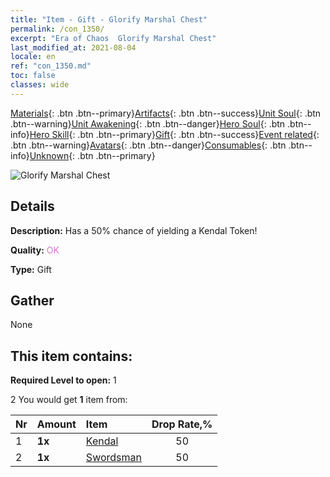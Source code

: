 ```yaml
---
title: "Item - Gift - Glorify Marshal Chest"
permalink: /con_1350/
excerpt: "Era of Chaos  Glorify Marshal Chest"
last_modified_at: 2021-08-04
locale: en
ref: "con_1350.md"
toc: false
classes: wide
---
```

 [Materials](/Items/){: .btn .btn--primary}[Artifacts](/Items/Artifacts/){: .btn .btn--success}[Unit Soul](/Items/UnitSoul/){: .btn .btn--warning}[Unit Awakening](/Items/UnitAwakening/){: .btn .btn--danger}[Hero Soul](/Items/HeroSoul/){: .btn .btn--info}[Hero Skill](/Items/HeroSkill/){: .btn .btn--primary}[Gift](/Items/Gift/){: .btn .btn--success}[Event related](/Items/Events/){: .btn .btn--warning}[Avatars](/Items/Avatars/){: .btn .btn--danger}[Consumables](/Items/Consumables/){: .btn .btn--info}[Unknown](/Items/Unknown/){: .btn .btn--primary}

 ![Glorify Marshal Chest](/images/t/i_906027.png)

## Details
 **Description:** Has a 50% chance of yielding a Kendal Token!

 **Quality:** <span style="color: #DA70D6">OK</span>

 **Type:** Gift

## Gather

  None

## This item contains:

 **Required Level to open:** 1

 2 You would get **1** item  from:

  | Nr | Amount |     Item    | Drop Rate,% |
  |:---|:-------|:------------|:---------:|
  | 1 |  **1x** | [Kendal](/Items/her_363/) | 50 | 
  | 2 |  **1x** | [Swordsman](/Items/unt_193/) | 50 | 
